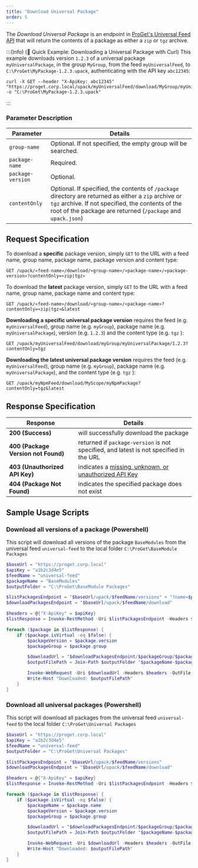 ```yaml
---
title: "Download Universal Package"
order: 5
---
```


The *Download Universal Package* is an endpoint in [ProGet's Universal Feed API](/docs/proget/reference-api/universal-feed) that will return the contents of a package as either a `zip` or `tgz` archive.

:::(Info) (🚀 Quick Example: Downloading a Universal Package with Curl)
This example downloads version `1.2.3` of a universal package `myUniversalPackage`, in the group `MyGroup`, from the feed `myUniversalFeed`, to `C:\ProGet\MyPackage-1.2.3.upack`, authenticating with the API key `abc12345`:

````
curl -X GET --header "X-ApiKey: abc12345" "https://proget.corp.local/upack/myUniversalFeed/download/MyGroup/myUniversalPackage/1.2.3" -o "C:\ProGet\MyPackage-1.2.3.upack" 
````
:::

### Parameter	Description
| Parameter | Details |
| --- | --- |
| `group-name` | Optional. If not specified, the empty group will be searched. |
| `package-name` | Required. |
| `package-version` | Optional. |
| `contentOnly` | Optional. If specified, the contents of `/package` directory are returned as either a `zip` archive or `tgz` archive. If not specified, the contents of the root of the package are returned (`/package` and `upack.json`)|

## Request Specification
To download a **specific** package version, simply `GET` to the URL with a feed name, group name, package name, package version and content type:

```
GET /upack/«feed-name»/download/«group-name»/«package-name»/«package-version»?contentOnly=«zip|tgz»
```

To download the **latest** package version, simply `GET` to the URL with a feed name, group name, package name and content type:

```
GET /upack/«feed-name»/download/«group-name»/«package-name»?contentOnly=«zip|tgz»&latest
```

**Downloading a specific universal package version** requires the feed (e.g. `myUniversalFeed`),  group name (e.g. `myGroup`), package name (e.g. `myUniversalPackage`), version (e.g. `1.2.3`) and the content type (e.g. `tgz` ):

```
GET /upack/myUniversalFeed/download/myGroup/myUniversalPackage/1.2.3?contentOnly=tgz
```

**Downloading the latest universal package version** requires the feed (e.g. `myUniversalFeed`),  group name (e.g. `myGroup`), package name (e.g. `myUniversalPackage`), and the content type (e.g. `tgz` ):

```
GET /upack/myNpmFeed/download/MyScope/myNpmPackage?contentOnly=tgz&latest
```

## Response Specification

| Response | Details |
| --- | --- |
| **200 (Success)** | will successfully download the package
| **400 (Package Version not Found)** | returned if `package-version` is not specified, and latest is not specified in the URL |
|  **403 (Unauthorized API Key)** | indicates a [missing, unknown, or unauthorized API Key](/docs/proget/reference-api/universal-feed#authentication) |
| **404 (Package Not Found)** | indicates the specified package does not exist |

## Sample Usage Scripts

### Download all versions of a package (Powershell)
This script will download all versions of the package `BaseModules` from the universal feed `universal-feed` to the local folder `C:\ProGet\BaseModule Packages`

```powershell
$baseUrl = "https://proget.corp.local"
$apiKey = "a1b2c3d4e5"
$feedName = "universal-feed"
$packageName = "BaseModules"
$outputFolder = "C:\ProGet\BaseModule Packages"

$listPackagesEndpoint = "$baseUrl/upack/$feedName/versions" + "?name=$packageName"
$downloadPackagesEndpoint = "$baseUrl/upack/$feedName/download"

$headers = @{"X-ApiKey" = $apiKey}
$listResponse = Invoke-RestMethod -Uri $listPackagesEndpoint -Headers $headers -Method Get

foreach ($package in $listResponse) {
    if ($package.isVirtual -eq $false) {
        $packageVersion = $package.version
        $packageGroup = $package.group

        $downloadUrl = "$downloadPackagesEndpoint/$packageGroup/$packageName/$packageVersion" + "?contentOnly=zip"
        $outputFilePath = Join-Path $outputFolder "$packageName-$packageVersion.upack"

        Invoke-WebRequest -Uri $downloadUrl -Headers $headers -OutFile $outputFilePath
        Write-Host "Downloaded: $outputFilePath"
    }
}
```

### Download all universal packages (Powershell)
This script will download all packages from the universal feed `universal-feed` to the local folder `C:\ProGet\Universal Packages`

```powershell
$baseUrl = "https://proget.corp.local"
$apiKey = "a1b2c3d4e5"
$feedName = "universal-feed"
$outputFolder = "C:\ProGet\Universal Packages"

$listPackagesEndpoint = "$baseUrl/upack/$feedName/versions"
$downloadPackagesEndpoint = "$baseUrl/upack/$feedName/download"

$headers = @{"X-ApiKey" = $apiKey}
$listResponse = Invoke-RestMethod -Uri $listPackagesEndpoint -Headers $headers -Method Get

foreach ($package in $listResponse) {
    if ($package.isVirtual -eq $false) {
        $packageName = $package.name
        $packageVersion = $package.version
        $packageGroup = $package.group

        $downloadUrl = "$downloadPackagesEndpoint/$packageGroup/$packageName/$packageVersion" + "?contentOnly=zip"
        $outputFilePath = Join-Path $outputFolder "$packageName-$packageVersion.upack"

        Invoke-WebRequest -Uri $downloadUrl -Headers $headers -OutFile $outputFilePath
        Write-Host "Downloaded: $outputFilePath"
    }
}
```